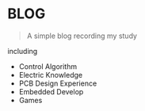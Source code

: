 # BLOG

> A simple blog recording my study

including

- Control Algorithm
- Electric Knowledge
- PCB Design Experience
- Embedded Develop
- Games
